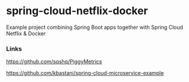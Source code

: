 # spring-cloud-netflix-docker
Example project combining Spring Boot apps together with Spring Cloud Netflix &amp; Docker


### Links

https://github.com/sqshq/PiggyMetrics

https://github.com/kbastani/spring-cloud-microservice-example
